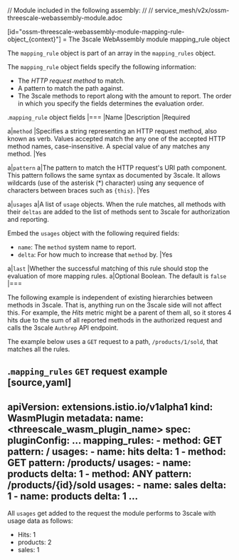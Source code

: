 // Module included in the following assembly:
//
// service_mesh/v2x/ossm-threescale-webassembly-module.adoc

[id="ossm-threescale-webassembly-module-mapping-rule-object_{context}"]
= The 3scale WebAssembly module mapping_rule object

The `mapping_rule` object is part of an array in the `mapping_rules` object.

The `mapping_rule` object fields specify the following information:

* The _HTTP request method_ to match.
* A pattern to match the path against.
* The 3scale methods to report along with the amount to report. The order in which you specify the fields determines the evaluation order.

.`mapping_rule` object fields
|===
|Name |Description |Required

a|`method`
|Specifies a string representing an HTTP request method, also known as verb. Values accepted match the any one of the accepted HTTP method names, case-insensitive. A special value of any matches any method.
|Yes

a|`pattern`
a|The pattern to match the HTTP request's URI path component. This pattern follows the same syntax as documented by 3scale. It allows wildcards (use of the asterisk (*) character) using any sequence of characters between braces such as `{this}`.
|Yes

a|`usages`
a|A list of `usage` objects. When the rule matches, all methods with their `deltas` are added to the list of methods sent to 3scale for authorization and reporting.

Embed the `usages` object with the following required fields:

* `name`: The `method` system name to report.
* `delta`: For how much to increase that `method` by.
|Yes

a|`last`
|Whether the successful matching of this rule should stop the evaluation of more mapping rules.
a|Optional Boolean. The default is `false`
|===


The following example is independent of existing hierarchies between methods in 3scale. That is, anything run on the 3scale side will not affect this. For example, the _Hits_ metric might be a parent of them all, so it stores 4 hits due to the sum of all reported methods in the authorized request and calls the 3scale `Authrep` API endpoint.

The example below uses a `GET` request to a path, `/products/1/sold`, that matches all the rules.

.`mapping_rules` `GET` request example
[source,yaml]
----
apiVersion: extensions.istio.io/v1alpha1
kind: WasmPlugin
metadata:
  name: <threescale_wasm_plugin_name>
spec:
  pluginConfig:
    ...
    mapping_rules:
      - method: GET
        pattern: /
        usages:
          - name: hits
            delta: 1
      - method: GET
        pattern: /products/
        usages:
          - name: products
            delta: 1
      - method: ANY
        pattern: /products/{id}/sold
        usages:
          - name: sales
            delta: 1
          - name: products
            delta: 1
    ...
----

All `usages` get added to the request the module performs to 3scale with usage data as follows:

* Hits: 1
* products: 2
* sales: 1
